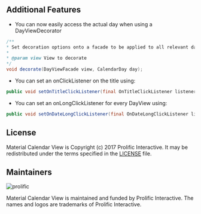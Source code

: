 ## Additional Features

* You can now easily access the actual day when using a DayViewDecorator
```java
/**
* Set decoration options onto a facade to be applied to all relevant days
*
* @param view View to decorate
*/
void decorate(DayViewFacade view, CalendarDay day);
```

* You can set an onClickListener on the title using:
```java
public void setOnTitleClickListener(final OnTitleClickListener listener)
```

* You can set an onLongClickListener for every DayView using:
```java
public void setOnDateLongClickListener(final OnDateLongClickListener listener)
```


## License

Material Calendar View is Copyright (c) 2017 Prolific Interactive. It may be redistributed under the terms specified in the [LICENSE] file.

[LICENSE]: /LICENSE

## Maintainers

![prolific](https://s3.amazonaws.com/prolificsitestaging/logos/Prolific_Logo_Full_Color.png)

Material Calendar View is maintained and funded by Prolific Interactive. The names and logos are trademarks of Prolific Interactive.
